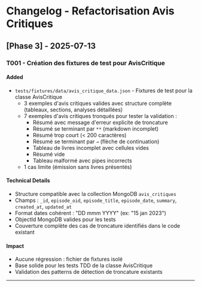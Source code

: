 # Changelog - Refactorisation Avis Critiques

## [Phase 3] - 2025-07-13

### T001 - Création des fixtures de test pour AvisCritique

#### Added
- `tests/fixtures/data/avis_critique_data.json` - Fixtures de test pour la classe AvisCritique
  - 3 exemples d'avis critiques valides avec structure complète (tableaux, sections, analyses détaillées)
  - 7 exemples d'avis critiques tronqués pour tester la validation :
    - Résumé avec message d'erreur explicite de troncature
    - Résumé se terminant par `**` (markdown incomplet)
    - Résumé trop court (< 200 caractères)
    - Résumé se terminant par `→` (flèche de continuation)
    - Tableau de livres incomplet avec cellules vides
    - Résumé vide
    - Tableau malformé avec pipes incorrects
  - 1 cas limite (émission sans livres présentés)

#### Technical Details
- Structure compatible avec la collection MongoDB `avis_critiques`
- Champs : `_id`, `episode_oid`, `episode_title`, `episode_date`, `summary`, `created_at`, `updated_at`
- Format dates cohérent : "DD mmm YYYY" (ex: "15 jan 2023")
- ObjectId MongoDB valides pour les tests
- Couverture complète des cas de troncature identifiés dans le code existant

#### Impact
- Aucune régression : fichier de fixtures isolé
- Base solide pour les tests TDD de la classe AvisCritique
- Validation des patterns de détection de troncature existants

---
